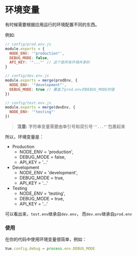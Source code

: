 # 环境变量

有时候需要根据应用运行的环境配置不同的东西。

例如:

```js
// config/prod.env.js
module.exports = {
  NODE_ENV: '"production"',
  DEBUG_MODE: false,
  API_KEY: '"..."' // 这个是所有环境共享的
}

// config/dev.env.js
module.exports = merge(prodEnv, {
  NODE_ENV: '"development"',
  DEBUG_MODE: true // 覆盖了prod.env的DEBUG_MODE的值
})

// config/test.env.js
module.exports = merge(devEnv, {
  NODE_ENV: '"testing"'
})
```

> **注意:** 字符串变量需要由单引号和双引号`'"..."'`包裹起来

所以，环境变量是：
- Production
    - NODE_ENV   = 'production',
    - DEBUG_MODE = false,
    - API_KEY    = '...'
- Development
    - NODE_ENV   = 'development',
    - DEBUG_MODE = true,
    - API_KEY    = '...'
- Testing
    - NODE_ENV   = 'testing',
    - DEBUG_MODE = true,
    - API_KEY    = '...'

可以看出来，`test.env`继承自`dev.env`， 而`dev.env`继承自`prod.env`

### 使用

在你的代码中使用环境变量很简单，例如：

```js
Vue.config.debug = process.env.DEBUG_MODE
```
